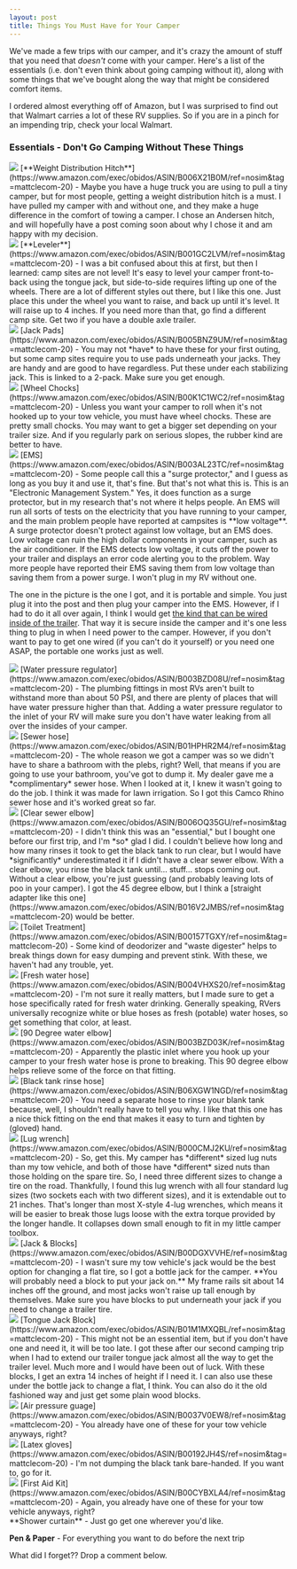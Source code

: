 ```yaml
---
layout: post
title: Things You Must Have for Your Camper
---
```


We've made a few trips with our camper, and it's crazy the amount of stuff that you need that *doesn't* come with your camper. Here's a list of the essentials (i.e. don't even think about going camping without it), along with some things that we've bought along the way that might be considered comfort items.

I ordered almost everything off of Amazon, but I was surprised to find out that Walmart carries a lot of these RV supplies. So if you are in a pinch for an impending trip, check your local Walmart.

### Essentials - Don't Go Camping Without These Things

<img class="img-responsive pull-right" src="https://images-na.ssl-images-amazon.com/images/I/310H50qPoSL._SX500_.jpg">
[**Weight Distribution Hitch**](https://www.amazon.com/exec/obidos/ASIN/B006X21B0M/ref=nosim&tag=mattclecom-20) - Maybe you have a huge truck you are using to pull a tiny camper, but for most people, getting a weight distribution hitch is a must. I have pulled my camper with and without one, and they make a huge difference in the comfort of towing a camper. I chose an Andersen hitch, and will hopefully have a post coming soon about why I chose it and am happy with my decision.

<div class="clearfix"></div>

<img class="img-responsive pull-right" src="https://images-na.ssl-images-amazon.com/images/I/41h7kymMPdL._SX500_.jpg">
[**Leveler**](https://www.amazon.com/exec/obidos/ASIN/B001GC2LVM/ref=nosim&tag=mattclecom-20) - I was a bit confused about this at first, but then I learned: camp sites are not level! It's easy to level your camper front-to-back using the tongue jack, but side-to-side requires lifting up one of the wheels. There are a lot of different styles out there, but I like this one. Just place this under the wheel you want to raise, and back up until it's level. It will raise up to 4 inches. If you need more than that, go find a different camp site. Get two if you have a double axle trailer. 

<div class="clearfix"></div>

<img class="img-responsive pull-right" src="https://images-na.ssl-images-amazon.com/images/I/81qD4Q1HvrL._SL500_.jpg">
[Jack Pads](https://www.amazon.com/exec/obidos/ASIN/B005BNZ9UM/ref=nosim&tag=mattclecom-20) - You may not *have* to have these for your first outing, but some camp sites require you to use pads underneath your jacks. They are handy and are good to have regardless. Put these under each stabilizing jack. This is linked to a 2-pack. Make sure you get enough.

<div class="clearfix"></div>

<img class="img-responsive pull-right" src="https://images-na.ssl-images-amazon.com/images/I/71t%2BNx40i3L._SL500_.jpg">
[Wheel Chocks](https://www.amazon.com/exec/obidos/ASIN/B00K1C1WC2/ref=nosim&tag=mattclecom-20) - Unless you want your camper to roll when it's not hooked up to your tow vehicle, you must have wheel chocks. These are pretty small chocks. You may want to get a bigger set depending on your trailer size. And if you regularly park on serious slopes, the rubber kind are better to have. 

<div class="clearfix"></div>

<img class="img-responsive pull-right" src="https://images-na.ssl-images-amazon.com/images/I/41vUUP5yq5L.jpg">
[EMS](https://www.amazon.com/exec/obidos/ASIN/B003AL23TC/ref=nosim&tag=mattclecom-20) - Some people call this a "surge protector," and I guess as long as you buy it and use it, that's fine. But that's not what this is. This is an "Electronic Management System." Yes, it does function as a surge protector, but in my research that's not where it helps people. An EMS will run all sorts of tests on the electricity that you have running to your camper, and the main problem people have reported at campsites is **low voltage**. A surge protector doesn't protect against low voltage, but an EMS does. Low voltage can ruin the high dollar components in your camper, such as the air conditioner. If the EMS detects low voltage, it cuts off the power to your trailer and displays an error code alerting you to the problem. Way more people have reported their EMS saving them from low voltage than saving them from a power surge. I won't plug in my RV without one.

The one in the picture is the one I got, and it is portable and simple. You just plug it into the post and then plug your camper into the EMS. However, if I had to do it all over again, I think I would get [the kind that can be wired inside of the trailer](https://www.amazon.com/exec/obidos/ASIN/B004A32CGI/ref=nosim&tag=mattclecom-20). That way it is secure inside the camper and it's one less thing to plug in when I need power to the camper. However, if you don't want to pay to get one wired (if you can't do it yourself) or you need one ASAP, the portable one works just as well.

<div class="clearfix"></div>

<img class="img-responsive pull-right" src="https://images-na.ssl-images-amazon.com/images/I/61yiRVEdA-L._SL500_.jpg">
[Water pressure regulator](https://www.amazon.com/exec/obidos/ASIN/B003BZD08U/ref=nosim&tag=mattclecom-20) - The plumbing fittings in most RVs aren't built to withstand more than about 50 PSI, and there are plenty of places that will have water pressure higher than that. Adding a water pressure regulator to the inlet of your RV will make sure you don't have water leaking from all over the insides of your camper.

<div class="clearfix"></div>

<img class="img-responsive pull-right" src="https://images-na.ssl-images-amazon.com/images/I/71MsZXtoNmL._SL500_.jpg">
[Sewer hose](https://www.amazon.com/exec/obidos/ASIN/B01HPHR2M4/ref=nosim&tag=mattclecom-20) - The whole reason we got a camper was so we didn't have to share a bathroom with the plebs, right? Well, that means if you are going to use your bathroom, you've got to dump it. My dealer gave me a *complimentary* sewer hose. When I looked at it, I knew it wasn't going to do the job. I think it was made for lawn irrigation. So I got this Camco Rhino sewer hose and it's worked great so far.

<div class="clearfix"></div>

<img class="img-responsive pull-right" src="https://images-na.ssl-images-amazon.com/images/I/717dM9kAfnL._SL500_.jpg">
[Clear sewer elbow](https://www.amazon.com/exec/obidos/ASIN/B006OQ35GU/ref=nosim&tag=mattclecom-20) - I didn't think this was an "essential," but I bought one before our first trip, and I'm *so* glad I did. I couldn't believe how long and how many rinses it took to get the black tank to run clear, but I would have *significantly* underestimated it if I didn't have a clear sewer elbow. With a clear elbow, you rinse the black tank until... stuff... stops coming out. Without a clear elbow, you're just guessing (and probably leaving lots of poo in your camper). I got the 45 degree elbow, but I think a [straight adapter like this one](https://www.amazon.com/exec/obidos/ASIN/B016V2JMBS/ref=nosim&tag=mattclecom-20) would be better.  

<div class="clearfix"></div>

<img class="img-responsive pull-right" src="https://images-na.ssl-images-amazon.com/images/I/811xWO5RpnL._SL500_.jpg">
[Toilet Treatment](https://www.amazon.com/exec/obidos/ASIN/B00157TGXY/ref=nosim&tag=mattclecom-20) - Some kind of deodorizer and "waste digester" helps to break things down for easy dumping and prevent stink. With these, we haven't had any trouble, yet. 

<div class="clearfix"></div>

<img class="img-responsive pull-right" src="https://images-na.ssl-images-amazon.com/images/I/81fW5wmiaNL._SL500_.jpg">
[Fresh water hose](https://www.amazon.com/exec/obidos/ASIN/B004VHXS20/ref=nosim&tag=mattclecom-20) - I'm not sure it really matters, but I made sure to get a hose specifically rated for fresh water drinking. Generally speaking, RVers universally recognize white or blue hoses as fresh (potable) water hoses, so get something that color, at least.

<div class="clearfix"></div>

<img class="img-responsive pull-right" src="https://images-na.ssl-images-amazon.com/images/I/51eWBvCbxYL._SX500_.jpg">
[90 Degree water elbow](https://www.amazon.com/exec/obidos/ASIN/B003BZD03K/ref=nosim&tag=mattclecom-20) - Apparently the plastic inlet where you hook up your camper to your fresh water hose is prone to breaking. This 90 degree elbow helps relieve some of the force on that fitting. 

<div class="clearfix"></div>

<img class="img-responsive pull-right" src="https://images-na.ssl-images-amazon.com/images/I/81jLGdob31L._SL500_.jpg">
[Black tank rinse hose](https://www.amazon.com/exec/obidos/ASIN/B06XGW1NGD/ref=nosim&tag=mattclecom-20) - You need a separate hose to rinse your blank tank because, well, I shouldn't really have to tell you why. I like that this one has a nice thick fitting on the end that makes it easy to turn and tighten by (gloved) hand.

<div class="clearfix"></div>

<img class="img-responsive pull-right" src="https://images-na.ssl-images-amazon.com/images/I/51V8%2BKtrJKL._SL500_.jpg">
[Lug wrench](https://www.amazon.com/exec/obidos/ASIN/B000CMJ2KU/ref=nosim&tag=mattclecom-20) - So, get this. My camper has *different* sized lug nuts than my tow vehicle, and both of those have *different* sized nuts than those holding on the spare tire. So, I need three different sizes to change a tire on the road. Thankfully, I found this lug wrench with all four standard lug sizes (two sockets each with two different sizes), and it is extendable out to 21 inches. That's longer than most X-style 4-lug wrenches, which means it will be easier to break those lugs loose with the extra torque provided by the longer handle. It collapses down small enough to fit in my little camper toolbox.

<div class="clearfix"></div>

<img class="img-responsive pull-right" src="https://images-na.ssl-images-amazon.com/images/I/411XM-T3vVL._SX500_.jpg">
[Jack & Blocks](https://www.amazon.com/exec/obidos/ASIN/B00DGXVVHE/ref=nosim&tag=mattclecom-20) - I wasn't sure my tow vehicle's jack would be the best option for changing a flat tire, so I got a bottle jack for the camper. **You will probably need a block to put your jack on.** My frame rails sit about 14 inches off the ground, and most jacks won't raise up tall enough by themselves. Make sure you have blocks to put underneath your jack if you need to change a trailer tire.

<div class="clearfix"></div>

<img class="img-responsive pull-right" src="https://images-na.ssl-images-amazon.com/images/I/51i3iQtXYmL.jpg">
[Tongue Jack Block](https://www.amazon.com/exec/obidos/ASIN/B01M1MXQBL/ref=nosim&tag=mattclecom-20) - This might not be an essential item, but if you don't have one and need it, it will be too late. I got these after our second camping trip when I had to extend our trailer tongue jack almost all the way to get the trailer level. Much more and I would have been out of luck. With these blocks, I get an extra 14 inches of height if I need it. I can also use these under the bottle jack to change a flat, I think. You can also do it the old fashioned way and just get some plain wood blocks. 

<div class="clearfix"></div>

<img class="img-responsive pull-right" src="https://images-na.ssl-images-amazon.com/images/I/61J0VjkTGnL._SL500_.jpg">
[Air pressure guage](https://www.amazon.com/exec/obidos/ASIN/B0037V0EW8/ref=nosim&tag=mattclecom-20) - You already have one of these for your tow vehicle anyways, right?

<div class="clearfix"></div>

<img class="img-responsive pull-right" src="https://images-na.ssl-images-amazon.com/images/I/51lpzskQycL._SX500_.jpg">
[Latex gloves](https://www.amazon.com/exec/obidos/ASIN/B00192JH4S/ref=nosim&tag=mattclecom-20) - I'm not dumping the black tank bare-handed. If you want to, go for it.

<div class="clearfix"></div>

<img class="img-responsive pull-right" src="https://images-na.ssl-images-amazon.com/images/I/A1qEK20Az3L._SX522_.jpg">
[First Aid Kit](https://www.amazon.com/exec/obidos/ASIN/B00CYBXLA4/ref=nosim&tag=mattclecom-20) - Again, you already have one of these for your tow vehicle anyways, right?

<div class="clearfix"></div>
**Shower curtain** - Just go get one wherever you'd like.

**Pen & Paper** - For everything you want to do before the next trip

What did I forget?? Drop a comment below.



